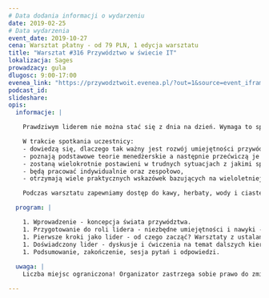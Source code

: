 ```yaml
---
# Data dodania informacji o wydarzeniu
date: 2019-02-25
# Data wydarzenia
event_date: 2019-10-27
cena: Warsztat płatny - od 79 PLN, 1 edycja warsztatu
title: "Warsztat #316 Przywództwo w świecie IT"
lokalizacja: Sages
prowadzacy: gula
dlugosc: 9:00-17:00
evenea_link: "https://przywodztwoit.evenea.pl/?out=1&source=event_iframe"
podcast_id:
slideshare:
opis:
  informacje: |

    Prawdziwym liderem nie można stać się z dnia na dzień. Wymaga to sporo przygotowań, codziennej pracy nad sobą, analizowania sytuacji i wyciągania wniosków na przyszłość. W trakcie warsztatów chciałbym zabrać uczestników do podróży po świecie przywództwa, zaczynając od zupełnie początkowych etapów wędrówki, poprzez coraz trudniejsze elementy, aż po finalny koniec wycieczki. Będzie ciężko i trzeba będzie czasami się przełamać i zrobić coś po raz pierwszy, ale rozwój zaczyna się tam, gdzie kończy się rutyna i bezpieczeństwo. 

    W trakcie spotkania uczestnicy:
    - dowiedzą się, dlaczego tak ważny jest rozwój umiejętności przywódczych, zwłaszcza w obszarze IT
    - poznają podstawowe teorie menedżerskie a następnie przećwiczą je w praktyce,
    - zostaną wielokrotnie postawieni w trudnych sytuacjach z jakimi spotyka się lider zespołu,
    - będą pracować indywidualnie oraz zespołowo,
    - otrzymają wiele praktycznych wskazówek bazujących na wieloletniej praktyce menedżerskiej.

    Podczas warsztatu zapewniamy dostęp do kawy, herbaty, wody i ciastek. W porze obiadowej zapewniamy pizzę w wersji mięsnej i wegetariańskiej.

  program: |

    1. Wprowadzenie - koncepcja świata przywództwa.
    1. Przygotowanie do roli lidera - niezbędne umiejętności i nawyki - przegląd, ćwiczenia indywidualne i w grupach.
    1. Pierwsze kroki jako lider - od czego zacząć? Warsztaty z ustalania reguł w zespole, budowania autorytetu, modelowania zachowań, delegowania.
    1. Doświadczony lider - dyskusje i ćwiczenia na temat dalszych kierunków rozwoju, takich jak umiejętność kontaktu z ludźmi, twarde umiejętności z zakresu zarządzania, budowanie i integrowanie zespołu, rozwój osobisty menedżera.
    1. Podsumowanie, zakończenie, sesja pytań i odpowiedzi. 
  
  uwaga: |
    Liczba miejsc ograniczona! Organizator zastrzega sobie prawo do zmiany lokalizacji wydarzenia oraz jego odwołania w przypadku niezgłoszenia się minimalnej liczby uczestników.

---
```

